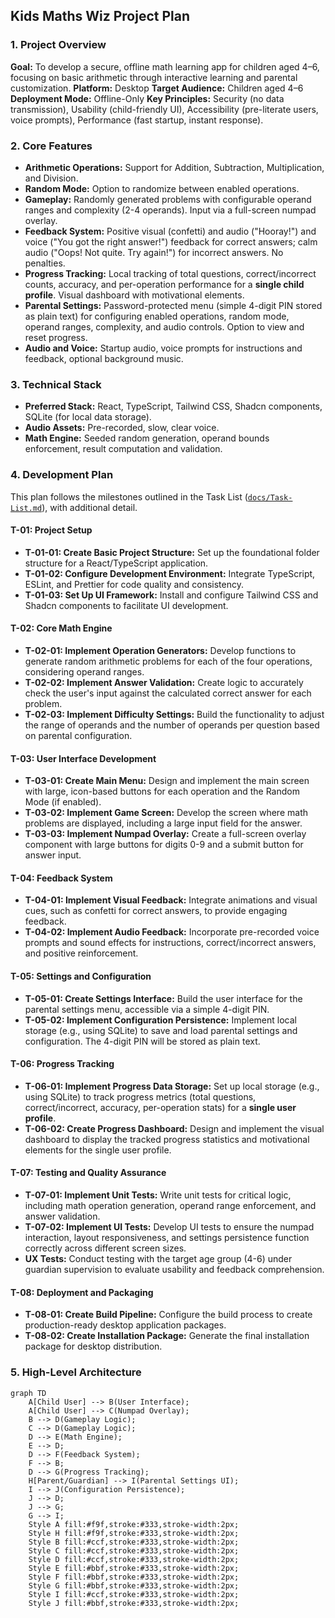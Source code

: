 ## Kids Maths Wiz Project Plan

### 1. Project Overview

**Goal:** To develop a secure, offline math learning app for children aged 4–6, focusing on basic arithmetic through interactive learning and parental customization.
**Platform:** Desktop
**Target Audience:** Children aged 4–6
**Deployment Mode:** Offline-Only
**Key Principles:** Security (no data transmission), Usability (child-friendly UI), Accessibility (pre-literate users, voice prompts), Performance (fast startup, instant response).

### 2. Core Features

*   **Arithmetic Operations:** Support for Addition, Subtraction, Multiplication, and Division.
*   **Random Mode:** Option to randomize between enabled operations.
*   **Gameplay:** Randomly generated problems with configurable operand ranges and complexity (2-4 operands). Input via a full-screen numpad overlay.
*   **Feedback System:** Positive visual (confetti) and audio ("Hooray!") and voice ("You got the right answer!") feedback for correct answers; calm audio ("Oops! Not quite. Try again!") for incorrect answers. No penalties.
*   **Progress Tracking:** Local tracking of total questions, correct/incorrect counts, accuracy, and per-operation performance for a **single child profile**. Visual dashboard with motivational elements.
*   **Parental Settings:** Password-protected menu (simple 4-digit PIN stored as plain text) for configuring enabled operations, random mode, operand ranges, complexity, and audio controls. Option to view and reset progress.
*   **Audio and Voice:** Startup audio, voice prompts for instructions and feedback, optional background music.

### 3. Technical Stack

*   **Preferred Stack:** React, TypeScript, Tailwind CSS, Shadcn components, SQLite (for local data storage).
*   **Audio Assets:** Pre-recorded, slow, clear voice.
*   **Math Engine:** Seeded random generation, operand bounds enforcement, result computation and validation.

### 4. Development Plan

This plan follows the milestones outlined in the Task List ([`docs/Task-List.md`](docs/Task-List.md)), with additional detail.

#### T-01: Project Setup
*   **T-01-01: Create Basic Project Structure:** Set up the foundational folder structure for a React/TypeScript application.
*   **T-01-02: Configure Development Environment:** Integrate TypeScript, ESLint, and Prettier for code quality and consistency.
*   **T-01-03: Set Up UI Framework:** Install and configure Tailwind CSS and Shadcn components to facilitate UI development.

#### T-02: Core Math Engine
*   **T-02-01: Implement Operation Generators:** Develop functions to generate random arithmetic problems for each of the four operations, considering operand ranges.
*   **T-02-02: Implement Answer Validation:** Create logic to accurately check the user's input against the calculated correct answer for each problem.
*   **T-02-03: Implement Difficulty Settings:** Build the functionality to adjust the range of operands and the number of operands per question based on parental configuration.

#### T-03: User Interface Development
*   **T-03-01: Create Main Menu:** Design and implement the main screen with large, icon-based buttons for each operation and the Random Mode (if enabled).
*   **T-03-02: Implement Game Screen:** Develop the screen where math problems are displayed, including a large input field for the answer.
*   **T-03-03: Implement Numpad Overlay:** Create a full-screen overlay component with large buttons for digits 0-9 and a submit button for answer input.

#### T-04: Feedback System
*   **T-04-01: Implement Visual Feedback:** Integrate animations and visual cues, such as confetti for correct answers, to provide engaging feedback.
*   **T-04-02: Implement Audio Feedback:** Incorporate pre-recorded voice prompts and sound effects for instructions, correct/incorrect answers, and positive reinforcement.

#### T-05: Settings and Configuration
*   **T-05-01: Create Settings Interface:** Build the user interface for the parental settings menu, accessible via a simple 4-digit PIN.
*   **T-05-02: Implement Configuration Persistence:** Implement local storage (e.g., using SQLite) to save and load parental settings and configuration. The 4-digit PIN will be stored as plain text.

#### T-06: Progress Tracking
*   **T-06-01: Implement Progress Data Storage:** Set up local storage (e.g., using SQLite) to track progress metrics (total questions, correct/incorrect, accuracy, per-operation stats) for a **single user profile**.
*   **T-06-02: Create Progress Dashboard:** Design and implement the visual dashboard to display the tracked progress statistics and motivational elements for the single user profile.

#### T-07: Testing and Quality Assurance
*   **T-07-01: Implement Unit Tests:** Write unit tests for critical logic, including math operation generation, operand range enforcement, and answer validation.
*   **T-07-02: Implement UI Tests:** Develop UI tests to ensure the numpad interaction, layout responsiveness, and settings persistence function correctly across different screen sizes.
*   **UX Tests:** Conduct testing with the target age group (4-6) under guardian supervision to evaluate usability and feedback comprehension.

#### T-08: Deployment and Packaging
*   **T-08-01: Create Build Pipeline:** Configure the build process to create production-ready desktop application packages.
*   **T-08-02: Create Installation Package:** Generate the final installation package for desktop distribution.

### 5. High-Level Architecture

```mermaid
graph TD
    A[Child User] --> B(User Interface);
    A[Child User] --> C(Numpad Overlay);
    B --> D(Gameplay Logic);
    C --> D(Gameplay Logic);
    D --> E(Math Engine);
    E --> D;
    D --> F(Feedback System);
    F --> B;
    D --> G(Progress Tracking);
    H[Parent/Guardian] --> I(Parental Settings UI);
    I --> J(Configuration Persistence);
    J --> D;
    J --> G;
    G --> I;
    Style A fill:#f9f,stroke:#333,stroke-width:2px;
    Style H fill:#f9f,stroke:#333,stroke-width:2px;
    Style B fill:#ccf,stroke:#333,stroke-width:2px;
    Style C fill:#ccf,stroke:#333,stroke-width:2px;
    Style D fill:#ccf,stroke:#333,stroke-width:2px;
    Style E fill:#bbf,stroke:#333,stroke-width:2px;
    Style F fill:#bbf,stroke:#333,stroke-width:2px;
    Style G fill:#bbf,stroke:#333,stroke-width:2px;
    Style I fill:#ccf,stroke:#333,stroke-width:2px;
    Style J fill:#bbf,stroke:#333,stroke-width:2px;